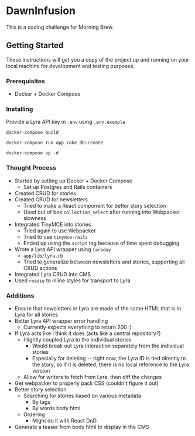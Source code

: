 # DawnInfusion

This is a coding challenge for Morning Brew.

## Getting Started

These instructions will get you a copy of the project up and running on your local machine for development and testing purposes.

### Prerequisites

- Docker + Docker Compose

### Installing

Provide a Lyra API key in `.env` using `.env.example`

```
docker-compose build

docker-compose run app rake db:create

docker-compose up -d
```

### Thought Process
- Started by setting up Docker + Docker Compose
  - Set up Postgres and Rails containers
- Created CRUD for stories
- Created CRUD for newsletters
  - Tried to make a React component for better story selection
  - Used out of box `collection_select` after running into Webpacker slowness
- Integrated TinyMCE into stories
  - Tried again to use Webpacker
  - Tried to use `tinymce-rails`
  - Ended up using the `script` tag because of time spent debugging
- Wrote a Lyra API wrapper using `faraday`
  - `app/lib/lyra.rb`
  - Tried to generalize between newsletters and stories, supporting all CRUD actions
- Integrated Lyra CRUD into CMS
- Used `roadie` to inline styles for transport to Lyra

### Additions
- Ensure that newsletters in Lyra are made of the same HTML that is in Lyra for all stories
- Better Lyra API wrapper error handling
  - Currently expects everything to return 200 :)
- If Lyra acts like I think it does (acts like a central repository?)
  - I tightly coupled Lyra to the individual stories
    - Would break out Lyra interaction separately from the individual stories
    - Especially for deleting -- right now, the Lyra ID is tied directly to the story, so if it is deleted, there is no local reference to the Lyra version
  - Allow for writers to fetch from Lyra, then diff the changes
- Get webpacker to properly pack CSS (couldn't figure it out)
- Better story selection
  - Searching for stories based on various metadata
    - By tags
    - By words body html
  - Ordering
    - Might do it with React DnD
- Generate a teaser from body html to display in the CMS